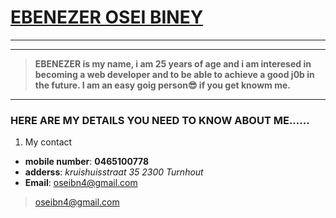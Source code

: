 # <ins>EBENEZER OSEI BINEY</ins> 
______
*****

>**__EBENEZER is my name, i am 25 years of age and i am  interesed in becoming a web developer
and to be able to achieve a good j0b in the future. I am an easy goig person😎 if you get knowm me.__**
***
### HERE ARE MY DETAILS YOU NEED TO KNOW ABOUT ME......
1. My contact
* **mobile number**: **0465100778**
* **adderss**: *kruishuisstraat 35 2300 Turnhout*
* **Email**: oseibn4@gmail.com 
> oseibn4@gmail.com

